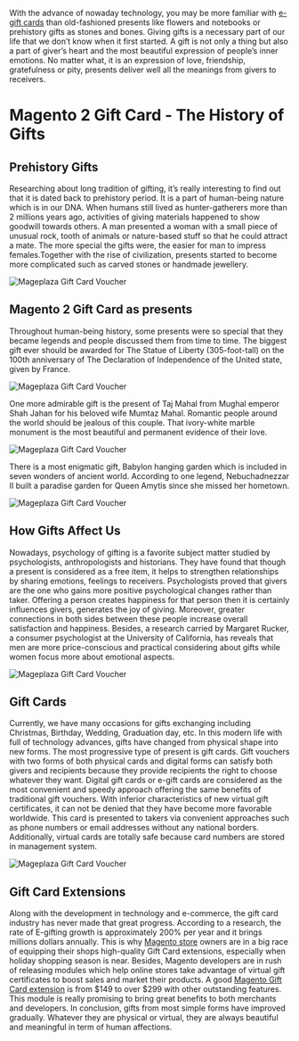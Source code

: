 With the advance of nowaday technology, you may be more familiar with [e-gift cards](https://www.mageplaza.com/magento-2-gift-card-extension/) than old-fashioned presents like flowers and notebooks or prehistory gifts as stones and bones. Giving gifts is a necessary part of our life that we don’t know when it first started. A gift is not only a thing but also a part of giver’s heart and the most beautiful expression of people’s inner emotions. No matter what, it is an expression of love, friendship, gratefulness or pity, presents deliver well all the meanings from givers to receivers.

# Magento 2 Gift Card - The History of Gifts

## Prehistory Gifts
Researching about long tradition of gifting, it’s really interesting to find out that it is dated back to prehistory period. It is a part of human-being nature which is in our DNA. When humans still lived as hunter-gatherers more than 2 millions years ago, activities of giving materials happened to show goodwill towards others. A man presented a woman with a small piece of unusual rock,  tooth of animals or nature-based stuff so that he could attract a mate. The more special the gifts were, the easier for man to impress females.Together with the rise of civilization, presents started to become more complicated such as carved stones or handmade jewellery. 

<img  src="https://i.imgur.com/t4kMwpC.png" alt="Mageplaza Gift Card Voucher" class="responsive-img lazy">


## Magento 2 Gift Card as presents
Throughout human-being history, some presents were so special that they became legends and people discussed them from time to time. The biggest gift ever should be awarded for The Statue of Liberty (305-foot-tall) on the 100th anniversary of The Declaration of Independence of the United state, given by France. 

<img  src="https://i.imgur.com/RRIxBPS.png" alt="Mageplaza Gift Card Voucher" class="responsive-img lazy">

One more admirable gift is the present of Taj Mahal from Mughal emperor Shah Jahan for his beloved wife Mumtaz Mahal. Romantic people around the world should be jealous of this couple. That ivory-white marble monument is the most beautiful and permanent evidence of their love. 

<img  src="https://i.imgur.com/7Az5yNx.png" alt="Mageplaza Gift Card Voucher" class="responsive-img lazy">

There is a most enigmatic gift, Babylon hanging garden which is included in seven wonders of ancient world. According to one legend, Nebuchadnezzar II built a paradise garden for Queen Amytis since she missed her hometown. 

<img  src="https://i.imgur.com/awb2F9H.png" alt="Mageplaza Gift Card Voucher" class="responsive-img lazy">

## How Gifts Affect Us
Nowadays, psychology of gifting is a favorite subject matter studied by psychologists, anthropologists and historians. They have found that though a present is considered as a free item, it helps to strengthen relationships by sharing emotions, feelings to receivers. Psychologists proved that givers are the one who gains more positive psychological changes rather than taker. Offering a person creates happiness for that person then it is certainly influences givers, generates the joy of giving. Moreover, greater connections in both sides between these people increase overall satisfaction and happiness.  Besides, a research carried by Margaret Rucker, a consumer psychologist at the University of California, has reveals that men are more price-conscious and practical considering about gifts while women focus more about emotional aspects. 

<img  src="https://i.imgur.com/GBM3nhe.png" alt="Mageplaza Gift Card Voucher" class="responsive-img lazy">

## Gift Cards
Currently, we have many occasions for gifts exchanging including Christmas, Birthday, Wedding, Graduation day, etc. In this modern life with full of technology advances, gifts have changed from physical shape into new forms. The most progressive type of present is gift cards. Gift vouchers with two forms of both physical cards and digital forms can satisfy both givers and recipients because they provide recipients the right to choose whatever they want. Digital gift cards or e-gift cards are considered as the most convenient and speedy approach offering the same benefits of traditional gift vouchers. With inferior characteristics of new virtual gift certificates, it can not be denied that they have become more favorable worldwide. This card is presented to takers via convenient approaches such as phone numbers or email addresses without any national borders. Additionally, virtual cards are totally safe because card numbers are stored in management system.

<img  src="https://i.imgur.com/9XOcAC3.png" alt="Mageplaza Gift Card Voucher" class="responsive-img lazy">

## Gift Card Extensions
Along with the development in technology and e-commerce, the gift card industry has never made that great progress. According to a research, the rate of E-gifting growth is approximately 200% per year and it brings millions dollars annually. This is why [Magento store](https://magento.com) owners are in a big race of equipping their shops high-quality Gift Card extensions, especially when holiday shopping season is near. Besides, Magento developers are in rush of releasing modules which help online stores take advantage of virtual gift certificates to boost sales and market their products. A good [Magento Gift Card extension](https://www.mageplaza.com/review/gift-card/) is from $149 to over $299 with other outstanding features. This module is really promising to bring great benefits to both merchants and developers.
In conclusion, gifts from most simple forms have improved gradually. Whatever they are physical or virtual, they are always beautiful and meaningful in term of human affections.

 

